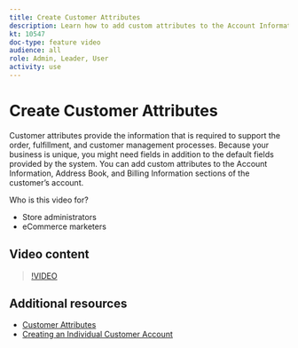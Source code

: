```yaml
---
title: Create Customer Attributes
description: Learn how to add custom attributes to the Account Information, Address Book, and Billing Information sections of a customer’s account. 
kt: 10547
doc-type: feature video
audience: all
role: Admin, Leader, User
activity: use
---
```

# Create Customer Attributes

Customer attributes provide the information that is required to support the order, fulfillment, and customer management processes. Because your business is unique, you might need fields in addition to the default fields provided by the system. You can add custom attributes to the Account Information, Address Book, and Billing Information sections of the customer’s account. 

Who is this video for?

- Store administrators
- eCommerce marketers

## Video content

>[!VIDEO](https://video.tv.adobe.com/v/343661?quality=12&learn=on)

## Additional resources

- [Customer Attributes](https://docs.magento.com/user-guide/stores/attributes-customer.html)
- [Creating an Individual Customer Account](https://docs.magento.com/user-guide/customers/account-create.html)
